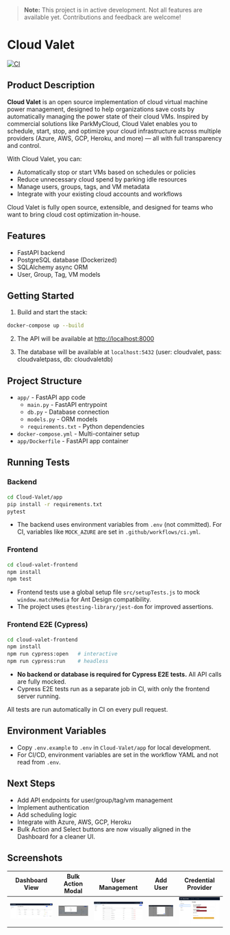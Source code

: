 > **Note:** This project is in active development. Not all features are available yet. Contributions and feedback are welcome!

# Cloud Valet

[![CI](https://github.com/patilk234/cloud-valet/actions/workflows/ci.yml/badge.svg)](https://github.com/patilk234/cloud-valet/actions/workflows/ci.yml)

## Product Description

**Cloud Valet** is an open source implementation of cloud virtual machine power management, designed to help organizations save costs by automatically managing the power state of their cloud VMs. Inspired by commercial solutions like ParkMyCloud, Cloud Valet enables you to schedule, start, stop, and optimize your cloud infrastructure across multiple providers (Azure, AWS, GCP, Heroku, and more) — all with full transparency and control.

With Cloud Valet, you can:
- Automatically stop or start VMs based on schedules or policies
- Reduce unnecessary cloud spend by parking idle resources
- Manage users, groups, tags, and VM metadata
- Integrate with your existing cloud accounts and workflows

Cloud Valet is fully open source, extensible, and designed for teams who want to bring cloud cost optimization in-house.

## Features
- FastAPI backend
- PostgreSQL database (Dockerized)
- SQLAlchemy async ORM
- User, Group, Tag, VM models

## Getting Started

1. Build and start the stack:

```bash
docker-compose up --build
```

2. The API will be available at [http://localhost:8000](http://localhost:8000)

3. The database will be available at `localhost:5432` (user: cloudvalet, pass: cloudvaletpass, db: cloudvaletdb)

## Project Structure

- `app/` - FastAPI app code
  - `main.py` - FastAPI entrypoint
  - `db.py` - Database connection
  - `models.py` - ORM models
  - `requirements.txt` - Python dependencies
- `docker-compose.yml` - Multi-container setup
- `app/Dockerfile` - FastAPI app container

## Running Tests

### Backend

```bash
cd Cloud-Valet/app
pip install -r requirements.txt
pytest
```
- The backend uses environment variables from `.env` (not committed). For CI, variables like `MOCK_AZURE` are set in `.github/workflows/ci.yml`.

### Frontend

```bash
cd cloud-valet-frontend
npm install
npm test
```
- Frontend tests use a global setup file `src/setupTests.js` to mock `window.matchMedia` for Ant Design compatibility.
- The project uses `@testing-library/jest-dom` for improved assertions.

### Frontend E2E (Cypress)

```bash
cd cloud-valet-frontend
npm install
npm run cypress:open   # interactive
npm run cypress:run    # headless
```
- **No backend or database is required for Cypress E2E tests.** All API calls are fully mocked.
- Cypress E2E tests run as a separate job in CI, with only the frontend server running.

All tests are run automatically in CI on every pull request.

## Environment Variables
- Copy `.env.example` to `.env` in `Cloud-Valet/app` for local development.
- For CI/CD, environment variables are set in the workflow YAML and not read from `.env`.

## Next Steps
- Add API endpoints for user/group/tag/vm management
- Implement authentication
- Add scheduling logic
- Integrate with Azure, AWS, GCP, Heroku
- Bulk Action and Select buttons are now visually aligned in the Dashboard for a cleaner UI.

## Screenshots

| Dashboard View | Bulk Action Modal | User Management | Add User | Credential Provider |
|:-------------:|:----------------:|:---------------:|:--------:|:-------------------:|
| ![Dashboard](screenshots/dashboard.png) | ![Bulk Action](screenshots/bulk_action.png) | ![User Management](screenshots/user_management.png) | ![Add User](screenshots/add_user.png) | ![Credential Provider](screenshots/credential_provider.png) |

